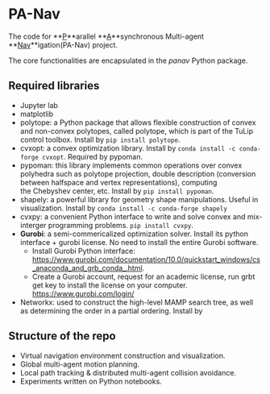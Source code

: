 # PA-Nav
The code for **<u>P</u>**arallel **<u>A</u>**synchronous Multi-agent **<u>Nav</u>**igation(PA-Nav) project.

The core functionalities are encapsulated in the *panav* Python package.

## Required libraries
* Jupyter lab
* matplotlib
* polytope: a Python package that allows flexible construction of convex and non-convex polytopes, called polytope, which is part of the TuLip control toolbox. Install by `pip install polytope`.
* cvxopt: a convex optimization library. Install by `conda install -c conda-forge cvxopt`. Required by pypoman.
* pypoman: this library implements common operations over convex polyhedra such as polytope projection, double description (conversion between halfspace and vertex representations), computing the Chebyshev center, etc. Install by `pip install pypoman`.
* shapely: a powerful library for geometry shape manipulations. Useful in visualization. Install by `conda install -c conda-forge shapely`
* cvxpy: a convenient Python interface to write and solve convex and mix-interger programming problems. `pip install cvxpy`.
* **Gurobi**: a semi-commericalized optimization solver. Install its python interface + gurobi license. No need to install the entire Gurobi software.
  * Install Gurobi Python interface: https://www.gurobi.com/documentation/10.0/quickstart_windows/cs_anaconda_and_grb_conda_.html.
  * Create a Gurobi account, request for an academic license, run grbt get key to install the license on your computer. https://www.gurobi.com/login/
* Networkx: used to construct the high-level MAMP search tree, as well as determining the order in a partial ordering. Install by 


## Structure of the repo

* Virtual navigation environment construction and visualization.
* Global multi-agent motion planning.
* Local path tracking & distributed multi-agent collision avoidance.
* Experiments written on Python notebooks.
